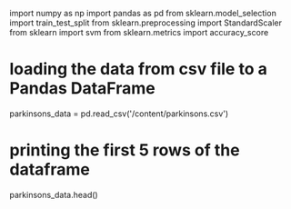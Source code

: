import numpy as np
import pandas as pd
from sklearn.model_selection import train_test_split
from sklearn.preprocessing import StandardScaler
from sklearn import svm
from sklearn.metrics import accuracy_score
# loading the data from csv file to a Pandas DataFrame
parkinsons_data = pd.read_csv('/content/parkinsons.csv')
# printing the first 5 rows of the dataframe
parkinsons_data.head()
